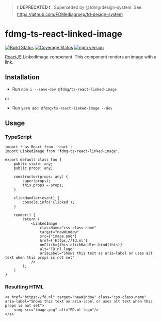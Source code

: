 > :exclamation: **DEPRECATED** :exclamation: : Superseded by @fdmg/design-system. See: https://github.com/FDMediagroep/fd-design-system

# fdmg-ts-react-linked-image
[![Build Status](https://travis-ci.org/FDMediagroep/fdmg-ts-react-linked-image.svg?branch=master)](https://travis-ci.org/FDMediagroep/fdmg-ts-react-linked-image)
[![Coverage Status](https://coveralls.io/repos/github/FDMediagroep/fdmg-ts-react-linked-image/badge.svg?branch=master)](https://coveralls.io/github/FDMediagroep/fdmg-ts-react-linked-image?branch=master)
[![npm version](https://badge.fury.io/js/%40fdmg%2Fts-react-linked-image.svg)](https://badge.fury.io/js/%40fdmg%2Fts-react-linked-image)


[ReactJS](https://reactjs.org/) LinkedImage component. This component renders an image with a link.

## Installation
- Run `npm i --save-dev @fdmg/ts-react-linked-image`

or

- Run `yarn add @fdmg/ts-react-linked-image --dev`

## Usage
### TypeScript
```
import * as React from 'react';
import LinkedImage from 'fdmg-ts-react-linked-image';

export default class foo {
    public state: any;
    public props: any;

    constructor(props: any) {
        super(props);
        this.props = props;
    }
    
    clickHandler(event) {
        console.info('Clicked');
    }

    render() {
        return (
            <LinkedImage
                className="css-class-name"
                target="newWindow"
                src={'image.png'}
                href={'https://fd.nl'}
                onClick={this.clickHandler.bind(this)}
                alt="FD.nl logo"
                ariaLabel="Shows this text as aria-label or uses alt text when this props is not set"
            />
        );
    }
}
```

### Resulting HTML
```
<a href="https://fd.nl" target="newWindow" class="css-class-name" aria-label="Shows this text as aria-label or uses alt text when this props is not set">
    <img src="image.png" alt="FD.nl logo"/>
</a>

```

